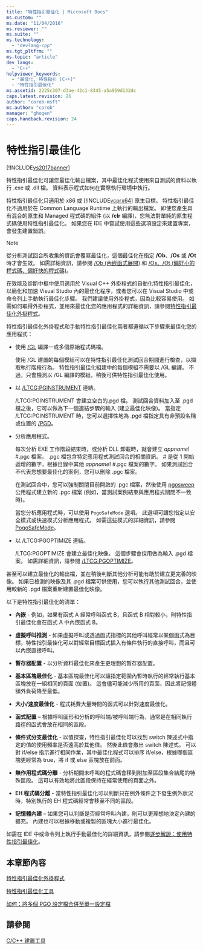 ```yaml
---
title: "特性指引最佳化 | Microsoft Docs"
ms.custom: ""
ms.date: "11/04/2016"
ms.reviewer: ""
ms.suite: ""
ms.technology: 
  - "devlang-cpp"
ms.tgt_pltfrm: ""
ms.topic: "article"
dev_langs: 
  - "C++"
helpviewer_keywords: 
  - "最佳化, 特性指引 [C++]"
  - "特性指引最佳化"
ms.assetid: 2225c307-d3ae-42c1-8345-a5a959d132dc
caps.latest.revision: 26
author: "corob-msft"
ms.author: "corob"
manager: "ghogen"
caps.handback.revision: 24
---
```

# 特性指引最佳化
[!INCLUDE[vs2017banner](../../assembler/inline/includes/vs2017banner.md)]

特性指引最佳化可讓您最佳化輸出檔案，其中最佳化程式使用來自測試的資料以執行 .exe 或 .dll 檔。  資料表示程式如何在實際執行環境中執行。  
  
 特性指引最佳化只適用於 x86 或 [!INCLUDE[vcprx64](../../assembler/inline/includes/vcprx64_md.md)] 原生目標。  特性指引最佳化不適用於在 Common Language Runtime 上執行的輸出檔案。  即使您產生具有混合的原生和 Managed 程式碼的組件 \(以 **\/clr** 編譯\)，您無法對單純的原生程式碼使用特性指引最佳化。  如果您在 IDE 中嘗試使用這些選項設定來建置專案，會發生建置錯誤。  
  
> [!NOTE]
>  從分析測試回合所收集的資訊會覆寫最佳化，這個最佳化在指定 **\/Ob**、**\/Os** 或 **\/Ot** 時才會生效。  如需詳細資訊，請參閱 [\/Ob \(內嵌函式展開\)](../../build/reference/ob-inline-function-expansion.md) 和 [\/Os、\/Ot \(偏好小的程式碼、偏好快的程式碼\)](../../build/reference/os-ot-favor-small-code-favor-fast-code.md)。  
  
 在效能及診斷中樞中使用適用於 Visual C\+\+ 外掛程式的自動化特性指引最佳化，以簡化和加速 Visual Studio 內的最佳化程序，或者您可以在 Visual Studio 中或命令列上手動執行最佳化步驟。  我們建議使用外掛程式，因為比較容易使用。  如需如何取得外掛程式，並用來最佳化您的應用程式的詳細資訊，請參閱[特性指引最佳化外掛程式](../../build/reference/profile-guided-optimization-in-the-performance-and-diagnostics-hub.md)。  
  
 特性指引最佳化外掛程式和手動特性指引最佳化兩者都遵循以下步驟來最佳化您的應用程式：  
  
-   使用 [\/GL](../../build/reference/gl-whole-program-optimization.md) 編譯一或多個原始程式碼檔。  
  
     使用 \/GL 建置的每個模組可以在特性指引最佳化測試回合期間進行檢查，以擷取執行階段行為。  特性指引最佳化組建中的每個模組不需要以 \/GL 編譯。  不過，只會檢測以 \/GL 編譯的模組，稍後可供特性指引最佳化使用。  
  
-   以 [\/LTCG:PGINSTRUMENT](../../build/reference/ltcg-link-time-code-generation.md) 連結。  
  
     \/LTCG:PGINSTRUMENT 會建立空白的.pgd 檔。  測試回合資料加入至 .pgd 檔之後，它可以做為下一個連結步驟的輸入 \(建立最佳化映像\)。  當指定 \/LTCG:PGINSTRUMENT 時，您可以選擇性地為 .pgd 檔指定具有非預設名稱或位置的 [\/PGD](../../build/reference/pgd-specify-database-for-profile-guided-optimizations.md)。  
  
-   分析應用程式。  
  
     每次分析 EXE 工作階段結束時，或分析 DLL 卸載時，就會建立 *appname*\! \#.pgc 檔案。  .pgc 檔包含特定應用程式測試回合的相關資訊。  \# 是從 1 開始遞增的數字，根據目錄中其他 *appname*\! \#.pgc 檔案的數字。  如果測試回合不代表您想要最佳化的案例，您可以刪除 .pgc 檔案。  
  
     在測試回合中，您可以強制關閉目前開啟的 .pgc 檔案，然後使用 [pgosweep](../../build/reference/pgosweep.md) 公用程式建立新的 .pgc 檔案 \(例如，當測試案例結束與應用程式關閉不一致時\)。  
  
     當您分析應用程式時，可以使用 `PogoSafeMode` 選項。  此選項可讓您指定以安全模式或快速模式分析應用程式。  如需這些模式的詳細資訊，請參閱 [PogoSafeMode](../../build/reference/pogosafemode.md)。  
  
-   以 \/LTCG:PGOPTIMIZE 連結。  
  
     \/LTCG:PGOPTIMIZE 會建立最佳化映像。  這個步驟會採用做為輸入 .pgd 檔案。  如需詳細資訊，請參閱 [\/LTCG:PGOPTIMIZE](../../build/reference/ltcg-link-time-code-generation.md)。  
  
 甚至可以建立最佳化的輸出檔，並在稍後判斷其他分析可能有助於建立更完善的映像。  如果已檢測的映像及其 .pgd 檔案可供使用，您可以執行其他測試回合，並使用較新的 .pgd 檔案重新建置最佳化映像。  
  
 以下是特性指引最佳化的清單：  
  
-   **內嵌** \- 例如，如果有函式 A 經常呼叫函式 B，且函式 B 相對較小，則特性指引最佳化會在函式 A 中內嵌函式 B。  
  
-   **虛擬呼叫推測**  \- 如果虛擬呼叫或透過函式指標的其他呼叫經常以某個函式為目標，特性指引最佳化可以對經常目標函式插入有條件執行的直接呼叫，而且可以內嵌直接呼叫。  
  
-   **暫存器配置** \- 以分析資料最佳化來產生更理想的暫存器配置。  
  
-   **基本區塊最佳化** \- 基本區塊最佳化可以讓指定範圍內暫時執行的經常執行基本區塊放在一組相同的頁面 \(位置\)。  這會儘可能減少所用的頁面，因此將記憶體額外負荷降至最低。  
  
-   **大小\/速度最佳化**  \- 程式耗費大量時間的函式可以針對速度最佳化。  
  
-   **函式配置** – 根據呼叫圖形和分析的呼叫端\/被呼叫端行為，通常是在相同執行路徑的函式會放在相同的區段。  
  
-   **條件式分支最佳化** \- 以值探查，特性指引最佳化可以找到 switch 陳述式中指定的值的使用頻率是否遠高於其他值。  然後此值會撤出 switch 陳述式。  可以對 if\/else 指示進行相同作業，其中最佳化程式可以排序 if\/else，根據哪個區塊更經常為 true，將 if 或 else 區塊放在前面。  
  
-   **無作用程式碼分離**  \- 分析期間未呼叫的程式碼會移到附加至區段集合結尾的特殊區段。  這可以有效地將此區段保持在經常使用的頁面之外。  
  
-   **EH 程式碼分離** \- 當特性指引最佳化可以判斷只在例外條件之下發生例外狀況時，特別執行的 EH 程式碼經常會移至不同的區段。  
  
-   **記憶體內建** – 如果您可以判斷是否經常呼叫內建，則可以更理想地決定內建的擴充。  內建也可以根據移動或複製的區塊大小進行最佳化。  
  
 如需在 IDE 中或命令列上執行手動最佳化的詳細資訊，請參閱[逐步解說：使用特性指引最佳化](http://msdn.microsoft.com/zh-tw/6e36421b-ec8c-4626-9c29-fa5ffb6f27f8)。  
  
## 本章節內容  
 [特性指引最佳化外掛程式](../../build/reference/profile-guided-optimization-in-the-performance-and-diagnostics-hub.md)  
  
 [特性指引最佳化工具](../../build/reference/tools-for-manual-profile-guided-optimization.md)  
  
 [如何：將多個 PGO 設定檔合併至單一設定檔](../../build/reference/how-to-merge-multiple-pgo-profiles-into-a-single-profile.md)  
  
## 請參閱  
 [C\/C\+\+ 建置工具](../../build/reference/c-cpp-build-tools.md)